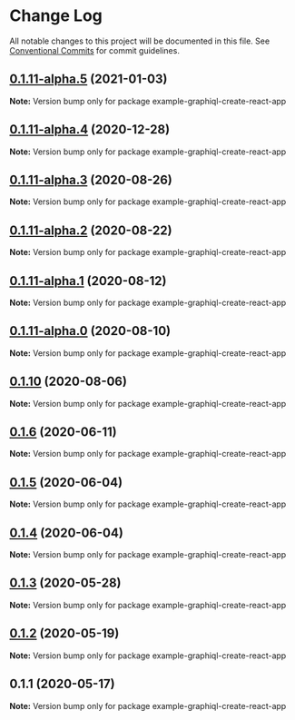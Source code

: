 # Change Log

All notable changes to this project will be documented in this file.
See [Conventional Commits](https://conventionalcommits.org) for commit guidelines.

## [0.1.11-alpha.5](https://github.com/graphql/graphiql/compare/example-graphiql-create-react-app@0.1.11-alpha.4...example-graphiql-create-react-app@0.1.11-alpha.5) (2021-01-03)

**Note:** Version bump only for package example-graphiql-create-react-app

## [0.1.11-alpha.4](https://github.com/graphql/graphiql/compare/example-graphiql-create-react-app@0.1.11-alpha.3...example-graphiql-create-react-app@0.1.11-alpha.4) (2020-12-28)

**Note:** Version bump only for package example-graphiql-create-react-app

## [0.1.11-alpha.3](https://github.com/graphql/graphiql/compare/example-graphiql-create-react-app@0.1.11-alpha.2...example-graphiql-create-react-app@0.1.11-alpha.3) (2020-08-26)

**Note:** Version bump only for package example-graphiql-create-react-app

## [0.1.11-alpha.2](https://github.com/graphql/graphiql/compare/example-graphiql-create-react-app@0.1.11-alpha.1...example-graphiql-create-react-app@0.1.11-alpha.2) (2020-08-22)

**Note:** Version bump only for package example-graphiql-create-react-app

## [0.1.11-alpha.1](https://github.com/graphql/graphiql/compare/example-graphiql-create-react-app@0.1.11-alpha.0...example-graphiql-create-react-app@0.1.11-alpha.1) (2020-08-12)

**Note:** Version bump only for package example-graphiql-create-react-app

## [0.1.11-alpha.0](https://github.com/graphql/graphiql/compare/example-graphiql-create-react-app@0.1.10...example-graphiql-create-react-app@0.1.11-alpha.0) (2020-08-10)

**Note:** Version bump only for package example-graphiql-create-react-app

## [0.1.10](https://github.com/graphql/graphiql/compare/example-graphiql-create-react-app@0.1.6...example-graphiql-create-react-app@0.1.10) (2020-08-06)

**Note:** Version bump only for package example-graphiql-create-react-app

## [0.1.6](https://github.com/graphql/graphiql/compare/example-graphiql-create-react-app@0.1.5...example-graphiql-create-react-app@0.1.6) (2020-06-11)

**Note:** Version bump only for package example-graphiql-create-react-app

## [0.1.5](https://github.com/graphql/graphiql/compare/example-graphiql-create-react-app@0.1.4...example-graphiql-create-react-app@0.1.5) (2020-06-04)

**Note:** Version bump only for package example-graphiql-create-react-app

## [0.1.4](https://github.com/graphql/graphiql/compare/example-graphiql-create-react-app@0.1.3...example-graphiql-create-react-app@0.1.4) (2020-06-04)

**Note:** Version bump only for package example-graphiql-create-react-app

## [0.1.3](https://github.com/graphql/graphiql/compare/example-graphiql-create-react-app@0.1.2...example-graphiql-create-react-app@0.1.3) (2020-05-28)

**Note:** Version bump only for package example-graphiql-create-react-app

## [0.1.2](https://github.com/graphql/graphiql/compare/example-graphiql-create-react-app@0.1.1...example-graphiql-create-react-app@0.1.2) (2020-05-19)

**Note:** Version bump only for package example-graphiql-create-react-app

## 0.1.1 (2020-05-17)

**Note:** Version bump only for package example-graphiql-create-react-app
